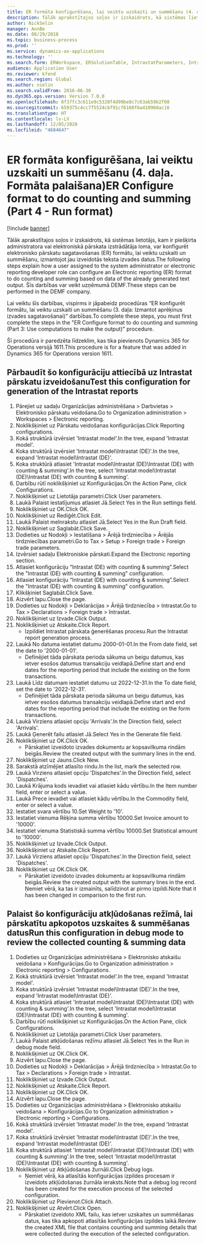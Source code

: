 ```yaml
---
title: ER formāta konfigurēšana, lai veiktu uzskaiti un summēšanu (4. daļa. Formāta palaišana)
description: Tālāk aprakstītajos soļos ir izskaidrots, kā sistēmas lietotājs, kam ir piešķirta administratora vai elektroniskā pārskata izstrādātāja loma, var konfigurēt elektronisko pārskatu sagatavošanas (ER) formātu, lai veiktu uzskaiti un summēšanu, izmantojot jau izveidotās teksta izvades datus.
author: NickSelin
manager: AnnBe
ms.date: 08/29/2018
ms.topic: business-process
ms.prod: ''
ms.service: dynamics-ax-applications
ms.technology: ''
ms.search.form: ERWorkspace, ERSolutionTable, IntrastatParameters, Intrastat, InventItemIdLookupSimple, IntrastatCommodityLookup, ERFormatMappingRunLogTable, DocuView
audience: Application User
ms.reviewer: kfend
ms.search.region: Global
ms.author: nselin
ms.search.validFrom: 2016-06-30
ms.dyn365.ops.version: Version 7.0.0
ms.openlocfilehash: 8f37fc3c611e9c5328f4d99be8c7c63ab59b2f08
ms.sourcegitcommit: 659375c4cc7f5524cbf91cf6160f6a410960ac16
ms.translationtype: HT
ms.contentlocale: lv-LV
ms.lasthandoff: 12/05/2020
ms.locfileid: "4684647"
---
```

# <a name="er-configure-format-to-do-counting-and-summing-part-4---run-format"></a><span data-ttu-id="c5a79-103">ER formāta konfigurēšana, lai veiktu uzskaiti un summēšanu (4. daļa. Formāta palaišana)</span><span class="sxs-lookup"><span data-stu-id="c5a79-103">ER Configure format to do counting and summing (Part 4 - Run format)</span></span>

[!include [banner](../../includes/banner.md)]

<span data-ttu-id="c5a79-104">Tālāk aprakstītajos soļos ir izskaidrots, kā sistēmas lietotājs, kam ir piešķirta administratora vai elektroniskā pārskata izstrādātāja loma, var konfigurēt elektronisko pārskatu sagatavošanas (ER) formātu, lai veiktu uzskaiti un summēšanu, izmantojot jau izveidotās teksta izvades datus.</span><span class="sxs-lookup"><span data-stu-id="c5a79-104">The following steps explain how a user assigned to the system administrator or electronic reporting developer role can configure an Electronic reporting (ER) format to do counting and summing based on data of the already generated text output.</span></span> <span data-ttu-id="c5a79-105">Šīs darbības var veikt uzņēmumā DEMF.</span><span class="sxs-lookup"><span data-stu-id="c5a79-105">These steps can be performed in the DEMF company.</span></span>

<span data-ttu-id="c5a79-106">Lai veiktu šīs darbības, vispirms ir jāpabeidz procedūras “ER konfigurēt formātu, lai veiktu uzskaiti un summēšanu (3. daļa: Izmantot aprēķinus izvades sagatavošanai)” darbības.</span><span class="sxs-lookup"><span data-stu-id="c5a79-106">To complete these steps, you must first complete the steps in the "ER Configure format to do counting and summing (Part 3: Use computations to make the output)" procedure.</span></span>

<span data-ttu-id="c5a79-107">Šī procedūra ir paredzēta līdzeklim, kas tika pievienots Dynamics 365 for Operations versijā 1611.</span><span class="sxs-lookup"><span data-stu-id="c5a79-107">This procedure is for a feature that was added in Dynamics 365 for Operations version 1611.</span></span>


## <a name="test-this-configuration-for-generation-of-the-intrastat-reports"></a><span data-ttu-id="c5a79-108">Pārbaudīt šo konfigurāciju attiecībā uz Intrastat pārskatu izveidošanu</span><span class="sxs-lookup"><span data-stu-id="c5a79-108">Test this configuration for generation of the Intrastat reports</span></span>
1. <span data-ttu-id="c5a79-109">Pārejiet uz sadaļu Organizācijas administrēšana > Darbvietas > Elektronisko pārskatu veidošana.</span><span class="sxs-lookup"><span data-stu-id="c5a79-109">Go to Organization administration > Workspaces > Electronic reporting.</span></span>
2. <span data-ttu-id="c5a79-110">Noklikšķiniet uz Pārskatu veidošanas konfigurācijas.</span><span class="sxs-lookup"><span data-stu-id="c5a79-110">Click Reporting configurations.</span></span>
3. <span data-ttu-id="c5a79-111">Kokā struktūrā izvērsiet 'Intrastat model'.</span><span class="sxs-lookup"><span data-stu-id="c5a79-111">In the tree, expand 'Intrastat model'.</span></span>
4. <span data-ttu-id="c5a79-112">Koka struktūrā izvērsiet 'Intrastat model\Intrastat (DE)'.</span><span class="sxs-lookup"><span data-stu-id="c5a79-112">In the tree, expand 'Intrastat model\Intrastat (DE)'.</span></span>
5. <span data-ttu-id="c5a79-113">Koka struktūrā atlasiet 'Intrastat model\Intrastat (DE)\Intrastat (DE) with counting & summing'.</span><span class="sxs-lookup"><span data-stu-id="c5a79-113">In the tree, select 'Intrastat model\Intrastat (DE)\Intrastat (DE) with counting & summing'.</span></span>
6. <span data-ttu-id="c5a79-114">Darbību rūtī noklikšķiniet uz Konfigurācijas.</span><span class="sxs-lookup"><span data-stu-id="c5a79-114">On the Action Pane, click Configurations.</span></span>
7. <span data-ttu-id="c5a79-115">Noklikšķiniet uz Lietotāja parametri.</span><span class="sxs-lookup"><span data-stu-id="c5a79-115">Click User parameters.</span></span>
8. <span data-ttu-id="c5a79-116">Laukā Palaist iestatījumus atlasiet Jā.</span><span class="sxs-lookup"><span data-stu-id="c5a79-116">Select Yes in the Run settings field.</span></span>
9. <span data-ttu-id="c5a79-117">Noklikšķiniet uz OK.</span><span class="sxs-lookup"><span data-stu-id="c5a79-117">Click OK.</span></span>
10. <span data-ttu-id="c5a79-118">Noklikšķiniet uz Rediģēt.</span><span class="sxs-lookup"><span data-stu-id="c5a79-118">Click Edit.</span></span>
11. <span data-ttu-id="c5a79-119">Laukā Palaist melnrakstu atlasiet Jā.</span><span class="sxs-lookup"><span data-stu-id="c5a79-119">Select Yes in the Run Draft field.</span></span>
12. <span data-ttu-id="c5a79-120">Noklikšķiniet uz Saglabāt.</span><span class="sxs-lookup"><span data-stu-id="c5a79-120">Click Save.</span></span>
13. <span data-ttu-id="c5a79-121">Dodieties uz Nodokļi > Iestatīšana > Ārējā tirdzniecība > Ārējās tirdzniecības parametri.</span><span class="sxs-lookup"><span data-stu-id="c5a79-121">Go to Tax > Setup > Foreign trade > Foreign trade parameters.</span></span>
14. <span data-ttu-id="c5a79-122">Izvērsiet sadaļu Elektroniskie pārskati.</span><span class="sxs-lookup"><span data-stu-id="c5a79-122">Expand the Electronic reporting section.</span></span>
15. <span data-ttu-id="c5a79-123">Atlasiet konfigurāciju “Intrastat (DE) with counting & summing”.</span><span class="sxs-lookup"><span data-stu-id="c5a79-123">Select the "Intrastat (DE) with counting & summing" configuration.</span></span>
16. <span data-ttu-id="c5a79-124">Atlasiet konfigurāciju “Intrastat (DE) with counting & summing”.</span><span class="sxs-lookup"><span data-stu-id="c5a79-124">Select the "Intrastat (DE) with counting & summing" configuration.</span></span>
17. <span data-ttu-id="c5a79-125">Klikšķiniet Saglabāt.</span><span class="sxs-lookup"><span data-stu-id="c5a79-125">Click Save.</span></span>
18. <span data-ttu-id="c5a79-126">Aizvērt lapu.</span><span class="sxs-lookup"><span data-stu-id="c5a79-126">Close the page.</span></span>
19. <span data-ttu-id="c5a79-127">Dodieties uz Nodokļi > Deklarācijas > Ārējā tirdzniecība > Intrastat.</span><span class="sxs-lookup"><span data-stu-id="c5a79-127">Go to Tax > Declarations > Foreign trade > Intrastat.</span></span>
20. <span data-ttu-id="c5a79-128">Noklikšķiniet uz Izvade.</span><span class="sxs-lookup"><span data-stu-id="c5a79-128">Click Output.</span></span>
21. <span data-ttu-id="c5a79-129">Noklikšķiniet uz Atskaite.</span><span class="sxs-lookup"><span data-stu-id="c5a79-129">Click Report.</span></span>
    * <span data-ttu-id="c5a79-130">Izpildiet Intrastat pārskata ģenerēšanas procesu.</span><span class="sxs-lookup"><span data-stu-id="c5a79-130">Run the Intrastat report generation process.</span></span>  
22. <span data-ttu-id="c5a79-131">Laukā No datuma iestatiet datumu 2000-01-01.</span><span class="sxs-lookup"><span data-stu-id="c5a79-131">In the From date field, set the date to '2000-01-01'.</span></span>
    * <span data-ttu-id="c5a79-132">Definējiet tāda pārskata perioda sākuma un beigu datumus, kas ietver esošos datumus transakciju veidlapā.</span><span class="sxs-lookup"><span data-stu-id="c5a79-132">Define start and end dates for the reporting period that include the existing on the form transactions.</span></span>  
23. <span data-ttu-id="c5a79-133">Laukā Līdz datumam iestatiet datumu uz 2022-12-31.</span><span class="sxs-lookup"><span data-stu-id="c5a79-133">In the To date field, set the date to '2022-12-31'.</span></span>
    * <span data-ttu-id="c5a79-134">Definējiet tāda pārskata perioda sākuma un beigu datumus, kas ietver esošos datumus transakciju veidlapā.</span><span class="sxs-lookup"><span data-stu-id="c5a79-134">Define start and end dates for the reporting period that include the existing on the form transactions.</span></span>  
24. <span data-ttu-id="c5a79-135">Laukā Virziens atlasiet opciju 'Arrivals'.</span><span class="sxs-lookup"><span data-stu-id="c5a79-135">In the Direction field, select 'Arrivals'.</span></span>
25. <span data-ttu-id="c5a79-136">Laukā Ģenerēt failu atlasiet Jā.</span><span class="sxs-lookup"><span data-stu-id="c5a79-136">Select Yes in the Generate file field.</span></span>
26. <span data-ttu-id="c5a79-137">Noklikšķiniet uz OK.</span><span class="sxs-lookup"><span data-stu-id="c5a79-137">Click OK.</span></span>
    * <span data-ttu-id="c5a79-138">Pārskatiet izveidoto izvades dokumentu ar kopsavilkuma rindām beigās.</span><span class="sxs-lookup"><span data-stu-id="c5a79-138">Review the created output with the summary lines in the end.</span></span>  
27. <span data-ttu-id="c5a79-139">Noklikšķiniet uz Jauns.</span><span class="sxs-lookup"><span data-stu-id="c5a79-139">Click New.</span></span>
28. <span data-ttu-id="c5a79-140">Sarakstā atzīmējiet atlasīto rindu.</span><span class="sxs-lookup"><span data-stu-id="c5a79-140">In the list, mark the selected row.</span></span>
29. <span data-ttu-id="c5a79-141">Laukā Virziens atlasiet opciju 'Dispatches'.</span><span class="sxs-lookup"><span data-stu-id="c5a79-141">In the Direction field, select 'Dispatches'.</span></span>
30. <span data-ttu-id="c5a79-142">Laukā Krājuma kods ievadiet vai atlasiet kādu vērtību.</span><span class="sxs-lookup"><span data-stu-id="c5a79-142">In the Item number field, enter or select a value.</span></span>
31. <span data-ttu-id="c5a79-143">Laukā Prece ievadiet vai atlasiet kādu vērtību.</span><span class="sxs-lookup"><span data-stu-id="c5a79-143">In the Commodity field, enter or select a value.</span></span>
32. <span data-ttu-id="c5a79-144">Iestatiet svara vērtību 10.</span><span class="sxs-lookup"><span data-stu-id="c5a79-144">Set Weight to '10'.</span></span>
33. <span data-ttu-id="c5a79-145">Iestatiet vienuma Rēķina summa vērtību 10000.</span><span class="sxs-lookup"><span data-stu-id="c5a79-145">Set Invoice amount to '10000'.</span></span>
34. <span data-ttu-id="c5a79-146">Iestatiet vienuma Statistiskā summa vērtību 10000.</span><span class="sxs-lookup"><span data-stu-id="c5a79-146">Set Statistical amount to '10000'.</span></span>
35. <span data-ttu-id="c5a79-147">Noklikšķiniet uz Izvade.</span><span class="sxs-lookup"><span data-stu-id="c5a79-147">Click Output.</span></span>
36. <span data-ttu-id="c5a79-148">Noklikšķiniet uz Atskaite.</span><span class="sxs-lookup"><span data-stu-id="c5a79-148">Click Report.</span></span>
37. <span data-ttu-id="c5a79-149">Laukā Virziens atlasiet opciju 'Dispatches'.</span><span class="sxs-lookup"><span data-stu-id="c5a79-149">In the Direction field, select 'Dispatches'.</span></span>
38. <span data-ttu-id="c5a79-150">Noklikšķiniet uz OK.</span><span class="sxs-lookup"><span data-stu-id="c5a79-150">Click OK.</span></span>
    * <span data-ttu-id="c5a79-151">Pārskatiet izveidoto izvades dokumentu ar kopsavilkuma rindām beigās.</span><span class="sxs-lookup"><span data-stu-id="c5a79-151">Review the created output with the summary lines in the end.</span></span> <span data-ttu-id="c5a79-152">Ņemiet vērā, ka tas ir izmainīts, salīdzinot ar pirmo izpildi.</span><span class="sxs-lookup"><span data-stu-id="c5a79-152">Note that it has been changed in comparison to the first run.</span></span>  

## <a name="run-this-configuration-in-debug-mode-to-review-the-collected-counting--summing-data"></a><span data-ttu-id="c5a79-153">Palaist šo konfigurāciju atkļūdošanas režīmā, lai pārskatītu apkopotos uzskaites & summēšanas datus</span><span class="sxs-lookup"><span data-stu-id="c5a79-153">Run this configuration in debug mode to review the collected counting & summing data</span></span>
1. <span data-ttu-id="c5a79-154">Dodieties uz Organizācijas administrēšana > Elektronisko atskaišu veidošana > Konfigurācijas.</span><span class="sxs-lookup"><span data-stu-id="c5a79-154">Go to Organization administration > Electronic reporting > Configurations.</span></span>
2. <span data-ttu-id="c5a79-155">Kokā struktūrā izvērsiet 'Intrastat model'.</span><span class="sxs-lookup"><span data-stu-id="c5a79-155">In the tree, expand 'Intrastat model'.</span></span>
3. <span data-ttu-id="c5a79-156">Koka struktūrā izvērsiet 'Intrastat model\Intrastat (DE)'.</span><span class="sxs-lookup"><span data-stu-id="c5a79-156">In the tree, expand 'Intrastat model\Intrastat (DE)'.</span></span>
4. <span data-ttu-id="c5a79-157">Koka struktūrā atlasiet 'Intrastat model\Intrastat (DE)\Intrastat (DE) with counting & summing'.</span><span class="sxs-lookup"><span data-stu-id="c5a79-157">In the tree, select 'Intrastat model\Intrastat (DE)\Intrastat (DE) with counting & summing'.</span></span>
5. <span data-ttu-id="c5a79-158">Darbību rūtī noklikšķiniet uz Konfigurācijas.</span><span class="sxs-lookup"><span data-stu-id="c5a79-158">On the Action Pane, click Configurations.</span></span>
6. <span data-ttu-id="c5a79-159">Noklikšķiniet uz Lietotāja parametri.</span><span class="sxs-lookup"><span data-stu-id="c5a79-159">Click User parameters.</span></span>
7. <span data-ttu-id="c5a79-160">Laukā Palaist atkļūdošanas režīmu atlasiet Jā.</span><span class="sxs-lookup"><span data-stu-id="c5a79-160">Select Yes in the Run in debug mode field.</span></span>
8. <span data-ttu-id="c5a79-161">Noklikšķiniet uz OK.</span><span class="sxs-lookup"><span data-stu-id="c5a79-161">Click OK.</span></span>
9. <span data-ttu-id="c5a79-162">Aizvērt lapu.</span><span class="sxs-lookup"><span data-stu-id="c5a79-162">Close the page.</span></span>
10. <span data-ttu-id="c5a79-163">Dodieties uz Nodokļi > Deklarācijas > Ārējā tirdzniecība > Intrastat.</span><span class="sxs-lookup"><span data-stu-id="c5a79-163">Go to Tax > Declarations > Foreign trade > Intrastat.</span></span>
11. <span data-ttu-id="c5a79-164">Noklikšķiniet uz Izvade.</span><span class="sxs-lookup"><span data-stu-id="c5a79-164">Click Output.</span></span>
12. <span data-ttu-id="c5a79-165">Noklikšķiniet uz Atskaite.</span><span class="sxs-lookup"><span data-stu-id="c5a79-165">Click Report.</span></span>
13. <span data-ttu-id="c5a79-166">Noklikšķiniet uz OK.</span><span class="sxs-lookup"><span data-stu-id="c5a79-166">Click OK.</span></span>
14. <span data-ttu-id="c5a79-167">Aizvērt lapu.</span><span class="sxs-lookup"><span data-stu-id="c5a79-167">Close the page.</span></span>
15. <span data-ttu-id="c5a79-168">Dodieties uz Organizācijas administrēšana > Elektronisko atskaišu veidošana > Konfigurācijas.</span><span class="sxs-lookup"><span data-stu-id="c5a79-168">Go to Organization administration > Electronic reporting > Configurations.</span></span>
16. <span data-ttu-id="c5a79-169">Kokā struktūrā izvērsiet 'Intrastat model'.</span><span class="sxs-lookup"><span data-stu-id="c5a79-169">In the tree, expand 'Intrastat model'.</span></span>
17. <span data-ttu-id="c5a79-170">Koka struktūrā izvērsiet 'Intrastat model\Intrastat (DE)'.</span><span class="sxs-lookup"><span data-stu-id="c5a79-170">In the tree, expand 'Intrastat model\Intrastat (DE)'.</span></span>
18. <span data-ttu-id="c5a79-171">Koka struktūrā atlasiet 'Intrastat model\Intrastat (DE)\Intrastat (DE) with counting & summing'.</span><span class="sxs-lookup"><span data-stu-id="c5a79-171">In the tree, select 'Intrastat model\Intrastat (DE)\Intrastat (DE) with counting & summing'.</span></span>
19. <span data-ttu-id="c5a79-172">Noklikšķiniet uz Atkļūdošanas žurnāli.</span><span class="sxs-lookup"><span data-stu-id="c5a79-172">Click Debug logs.</span></span>
    * <span data-ttu-id="c5a79-173">Ņemiet vērā, ka atlasītās konfigurācijas izpildes procesam ir izveidots atkļūdošanas žurnāla ieraksts.</span><span class="sxs-lookup"><span data-stu-id="c5a79-173">Note that a debug log record has been created for the execution process of the selected configuration.</span></span>  
20. <span data-ttu-id="c5a79-174">Noklikšķiniet uz Pievienot.</span><span class="sxs-lookup"><span data-stu-id="c5a79-174">Click Attach.</span></span>
21. <span data-ttu-id="c5a79-175">Noklikšķiniet uz Atvērt.</span><span class="sxs-lookup"><span data-stu-id="c5a79-175">Click Open.</span></span>
    * <span data-ttu-id="c5a79-176">Pārskatiet izveidoto XML failu, kas ietver uzskaites un summēšanas datus, kas tika apkopoti atlasītās konfigurācijas izpildes laikā.</span><span class="sxs-lookup"><span data-stu-id="c5a79-176">Review the created XML file that contains counting and summing details that were collected during the execution of the selected configuration.</span></span>  

